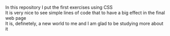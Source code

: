 In this repository I put the first exercises using CSS<br>
It is very nice to see simple lines of code that to have a big effect in the final web page<br>
It is, definetely, a new world to me and I am glad to be studying more about it
